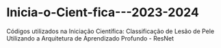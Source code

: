 # Inicia-o-Cient-fica---2023-2024
Códigos utilizados na Iniciação Científica: Classificação de Lesão de Pele Utilizando a Arquitetura de Aprendizado Profundo - ResNet
